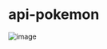﻿# api-pokemon
![image](https://user-images.githubusercontent.com/69002877/124924854-3f1e2b00-dfd2-11eb-8447-9f230b53fcc9.png)
